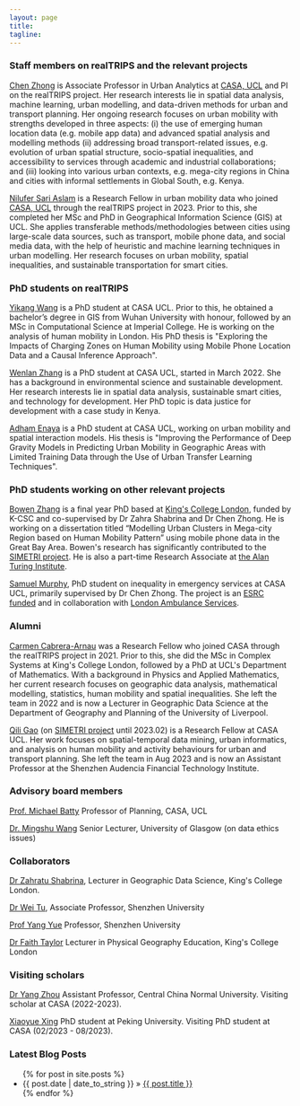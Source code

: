 ```yaml
---
layout: page
title: 
tagline:
---
```




### Staff members on realTRIPS and the relevant projects

[Chen Zhong](https://profiles.ucl.ac.uk/46973) is Associate Professor in Urban Analytics at [CASA, UCL](https://www.ucl.ac.uk/bartlett/casa) and PI on the realTRIPS project. Her research interests lie in spatial data analysis, machine learning, urban modelling, and data-driven methods for urban and transport planning. Her ongoing research focuses on urban mobility with strengths developed in three aspects: (i) the use of emerging human location data (e.g. mobile app data) and advanced spatial analysis and modelling methods (ii) addressing broad transport-related issues, e.g. evolution of urban spatial structure, socio-spatial inequalities, and accessibility to services through academic and industrial collaborations; and (iii) looking into various urban contexts, e.g. mega-city regions in China and cities with informal settlements in Global South, e.g. Kenya.

[Nilufer Sari Aslam](https://scholar.google.co.uk/citations?user=ha04uDcAAAAJ&hl=en) is a Research Fellow in urban mobility data who joined [CASA, UCL](https://www.ucl.ac.uk/bartlett/casa) through the realTRIPS project in 2023. Prior to this, she completed her MSc and PhD in Geographical Information Science (GIS) at UCL. She applies transferable methods/methodologies between cities using large-scale data sources, such as transport, mobile phone data, and social media data, with the help of heuristic and machine learning techniques in urban modelling. Her research focuses on urban mobility, spatial inequalities, and sustainable transportation for smart cities. 

### PhD students on realTRIPS

[Yikang Wang](https://yikang.site/) is a PhD student at CASA UCL. Prior to this, he obtained a bachelor’s degree in GIS from Wuhan University with honour, followed by an MSc in Computational Science at Imperial College. He is working on the analysis of human mobility in London. His PhD thesis is "Exploring the Impacts of Charging Zones on Human Mobility using Mobile Phone Location Data and a Causal Inference Approach".

[Wenlan Zhang](http://www.zhangwenlan.com/) is a PhD student at CASA UCL, started in March 2022. She has a background in environmental science and sustainable development. Her research interests lie in spatial data analysis, sustainable smart cities, and technology for development. Her PhD topic is data justice for development with a case study in Kenya. 

[Adham Enaya](https://www.ucl.ac.uk/bartlett/casa/adham-enaya) is a PhD student at CASA UCL, working on urban mobility and spatial interaction models. His thesis is "Improving the Performance of Deep Gravity Models in Predicting Urban Mobility in Geographic Areas with Limited Training Data through the Use of Urban Transfer Learning Techniques".

### PhD students working on other relevant projects

[Bowen Zhang](https://bowenzhang.org/) is a final year PhD based at [King's College London](https://www.kcl.ac.uk/geography), funded by K-CSC and co-supervised by Dr Zahra Shabrina and Dr Chen Zhong. He is working on a dissertation titled “Modelling Urban Clusters in Mega-city Region based on Human Mobility Pattern” using mobile phone data in the Great Bay Area. Bowen's research has significantly contributed to the [SIMETRI project](https://simetri.uk/about-the-project). He is also a part-time Research Associate at [the Alan Turing Institute](https://www.turing.ac.uk/).

[Samuel Murphy](https://www.linkedin.com/in/sam-murphy-4a8570171/?originalSubdomain=uk), PhD student on inequality in emergency services at CASA UCL, primarily supervised by Dr Chen Zhong. The project is an [ESRC funded](https://ubel-dtp.ac.uk/) and in collaboration with [London Ambulance Services](https://www.londonambulance.nhs.uk/).
 
### Alumni

[Carmen Cabrera-Arnau](https://www.ucl.ac.uk/~ucahcca/) was a Research Fellow who joined CASA through the realTRIPS project in 2021. Prior to this, she did the MSc in Complex Systems at King's College London, followed by a PhD at UCL's Department of Mathematics. With a background in Physics and Applied Mathematics, her current research focuses on geographic data analysis, mathematical modelling, statistics, human mobility and spatial inequalities. She left the team in 2022 and is now a Lecturer in Geographic Data Science at the Department of Geography and Planning of the University of Liverpool.

[Qili Gao](https://www.gaoqili.cn/) (on [SIMETRI project](https://simetri.uk/about-the-project) until 2023.02) is a Research Fellow at CASA UCL. Her work focuses on spatial-temporal data mining, urban informatics, and analysis on human mobility and activity behaviours for urban and transport planning. She left the team in Aug 2023 and is now an Assistant Professor at the Shenzhen Audencia Financial Technology Institute.


### Advisory board members 

[Prof. Michael Batty](http://www.complexcity.info/) Professor of Planning, CASA, UCL

[Dr. Mingshu Wang](https://mingshuwang.org/) Senior Lecturer, University of Glasgow (on data ethics issues)

### Collaborators

[Dr Zahratu Shabrina](https://www.kcl.ac.uk/people/zahratu-shabrina), Lecturer in Geographic Data Science, King's College London. 

[Dr Wei Tu](https://spatialsmart.github.io/), Associate Professor, Shenzhen University

[Prof Yang Yue](https://saup.szu.edu.cn/info/1092/1413.htm) Professor, Shenzhen University

[Dr Faith Taylor](https://www.kcl.ac.uk/people/faith-taylor) Lecturer in Physical Geography Education, King's College London


### Visiting scholars

[Dr Yang Zhou](http://ccnucity.ccnu.edu.cn/info/1053/6778.htm) Assistant Professor, Central China Normal University. Visiting scholar at CASA (2022-2023).

[Xiaoyue Xing](https://scholar.google.com/citations?user=1ur-jfQAAAAJ&hl=zh-CN) PhD student at Peking University. Visiting PhD student at CASA (02/2023 - 08/2023).

### Latest Blog Posts

<ul class="posts">
  {% for post in site.posts %}
    <li><span>{{ post.date | date_to_string }}</span> &raquo; <a href="{{ site.baseurl }}{{ post.url }}">{{ post.title }}</a></li>
  {% endfor %}
</ul>
